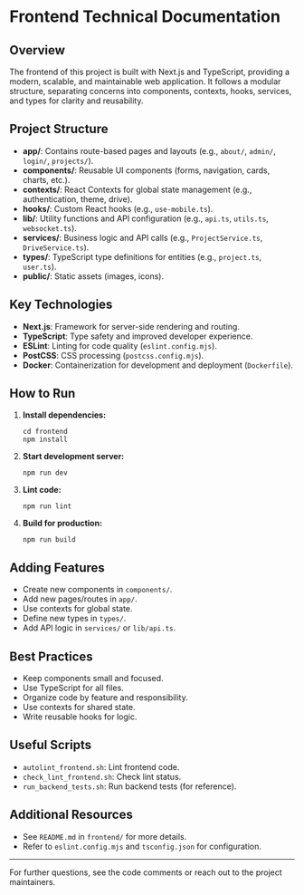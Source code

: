 # Frontend Technical Documentation

## Overview

The frontend of this project is built with Next.js and TypeScript, providing a modern, scalable, and maintainable web application. It follows a modular structure, separating concerns into components, contexts, hooks, services, and types for clarity and reusability.

## Project Structure

- **app/**: Contains route-based pages and layouts (e.g., `about/`, `admin/`, `login/`, `projects/`).
- **components/**: Reusable UI components (forms, navigation, cards, charts, etc.).
- **contexts/**: React Contexts for global state management (e.g., authentication, theme, drive).
- **hooks/**: Custom React hooks (e.g., `use-mobile.ts`).
- **lib/**: Utility functions and API configuration (e.g., `api.ts`, `utils.ts`, `websocket.ts`).
- **services/**: Business logic and API calls (e.g., `ProjectService.ts`, `DriveService.ts`).
- **types/**: TypeScript type definitions for entities (e.g., `project.ts`, `user.ts`).
- **public/**: Static assets (images, icons).

## Key Technologies

- **Next.js**: Framework for server-side rendering and routing.
- **TypeScript**: Type safety and improved developer experience.
- **ESLint**: Linting for code quality (`eslint.config.mjs`).
- **PostCSS**: CSS processing (`postcss.config.mjs`).
- **Docker**: Containerization for development and deployment (`Dockerfile`).

## How to Run

1. **Install dependencies:**
   ```fish
   cd frontend
   npm install
   ```
2. **Start development server:**
   ```fish
   npm run dev
   ```
3. **Lint code:**
   ```fish
   npm run lint
   ```
4. **Build for production:**
   ```fish
   npm run build
   ```

## Adding Features

- Create new components in `components/`.
- Add new pages/routes in `app/`.
- Use contexts for global state.
- Define new types in `types/`.
- Add API logic in `services/` or `lib/api.ts`.

## Best Practices

- Keep components small and focused.
- Use TypeScript for all files.
- Organize code by feature and responsibility.
- Use contexts for shared state.
- Write reusable hooks for logic.

## Useful Scripts

- `autolint_frontend.sh`: Lint frontend code.
- `check_lint_frontend.sh`: Check lint status.
- `run_backend_tests.sh`: Run backend tests (for reference).

## Additional Resources

- See `README.md` in `frontend/` for more details.
- Refer to `eslint.config.mjs` and `tsconfig.json` for configuration.

---

For further questions, see the code comments or reach out to the project maintainers.

